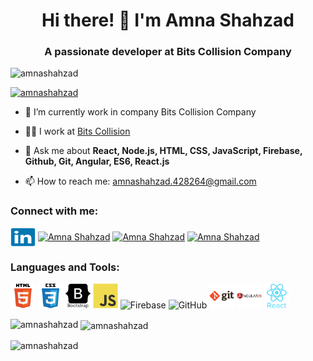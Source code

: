 <h1 align="center">Hi there! 👋 I'm Amna Shahzad</h1>
<h3 align="center">A passionate developer at Bits Collision Company</h3>

<p align="left"> <img src="https://komarev.com/ghpvc/?username=amnashahzad&label=Profile%20views&color=0e75b6&style=flat" alt="amnashahzad" /> </p>

<p align="left"> <a href="https://github.com/ryo-ma/github-profile-trophy"><img src="https://github-profile-trophy.vercel.app/?username=amnashahzad" alt="amnashahzad" /></a> </p>

- 🌱 I’m currently work in company Bits Collision Company 

- 👨‍💻 I work at [Bits Collision](https://www.bitscollision.com/)

- 💬 Ask me about **React, Node.js, HTML, CSS, JavaScript, Firebase, Github, Git, Angular, ES6, React.js**

- 📫 How to reach me: [amnashahzad.428264@gmail.com](mailto:amnashahzad.428264@gmail.com)

<h3 align="left">Connect with me:</h3>
<p align="left">
  <a href="https://www.linkedin.com/in/amna-shahzad-2a73a8245/" target="_blank"><img align="center" src="https://raw.githubusercontent.com/devicons/devicon/master/icons/linkedin/linkedin-original.svg" alt="Amna Shahzad" height="30" width="40" /></a>
  <a href="https://www.instagram.com/youngestdeveloper/" target="_blank"><img align="center" src="https://raw.githubusercontent.com/rahuldkjain/github-profile-readme-generator/master/src/images/icons/Social/instagram.svg" alt="Amna Shahzad" height="30" width="40" /></a>
  <a href="https://www.facebook.com/profile.php?id=61550535254436" target="_blank"><img align="center" src="https://raw.githubusercontent.com/rahuldkjain/github-profile-readme-generator/master/src/images/icons/Social/facebook.svg" alt="Amna Shahzad" height="30" width="40" /></a>
  <a href="https://github.com/amnashahzad" target="_blank"><img align="center" src="https://raw.githubusercontent.com/rahuldkjain/github-profile-readme-generator/master/src/images/icons/Social/github.svg" alt="Amna Shahzad" height="30" width="40" /></a>
</p>

<h3 align="left">Languages and Tools:</h3>
<p align="left">
  <img src="https://raw.githubusercontent.com/devicons/devicon/master/icons/html5/html5-original-wordmark.svg" alt="HTML5" width="40" height="40" />
  <img src="https://raw.githubusercontent.com/devicons/devicon/master/icons/css3/css3-original-wordmark.svg" alt="CSS3" width="40" height="40" />
  <img src="https://raw.githubusercontent.com/devicons/devicon/master/icons/bootstrap/bootstrap-plain-wordmark.svg" alt="Bootstrap" width="40" height="40" />
  <img src="https://raw.githubusercontent.com/devicons/devicon/master/icons/javascript/javascript-original.svg" alt="JavaScript" width="40" height="40" />
  <img src="https://www.vectorlogo.zone/logos/firebase/firebase-icon.svg" alt="Firebase" width="40" height="40" />
  <img src="https://www.vectorlogo.zone/logos/github/github-icon.svg" alt="GitHub" width="40" height="40" />
  <img src="https://raw.githubusercontent.com/devicons/devicon/master/icons/git/git-original-wordmark.svg" alt="Git" width="40" height="40" />
  <img src="https://raw.githubusercontent.com/devicons/devicon/master/icons/angularjs/angularjs-original-wordmark.svg" alt="AngularJS" width="40" height="40" />
  <img src="https://raw.githubusercontent.com/devicons/devicon/master/icons/react/react-original-wordmark.svg" alt="React" width="40" height="40" />
</p>

<p><img align="left" src="https://github-readme-stats.vercel.app/api/top-langs?username=amnashahzad&show_icons=true&locale=en&layout=compact" alt="amnashahzad" /></p>

<p>&nbsp;<img align="center" src="https://github-readme-stats.vercel.app/api?username=amnashahzad&show_icons=true&locale=en" alt="amnashahzad" /></p>

<p><img align="center" src="https://github-readme-streak-stats.herokuapp.com/?user=amnashahzad&" alt="amnashahzad" /></p>

<!-- GitHub Readme Stats -->
